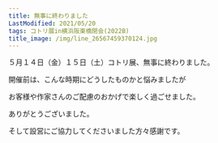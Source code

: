 ```yaml
---
title: 無事に終わりました
LastModified: 2021/05/20
tags: コトリ展in横浜阪東橋閉会(2022B)
title_image: /img/line_26567459370124.jpg
---
```

５月１４日（金）１５日（土）コトリ展、無事に終わりました。

開催前は、こんな時期にどうしたものかと悩みましたが

お客様や作家さんのご配慮のおかげで楽しく過ごせました。

ありがとうございました。

そして設営にご協力してくださいました方々感謝です。